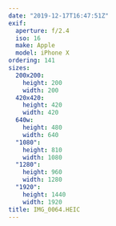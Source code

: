 ```yaml
---
date: "2019-12-17T16:47:51Z"
exif:
  aperture: f/2.4
  iso: 16
  make: Apple
  model: iPhone X
ordering: 141
sizes:
  200x200:
    height: 200
    width: 200
  420x420:
    height: 420
    width: 420
  640w:
    height: 480
    width: 640
  "1080":
    height: 810
    width: 1080
  "1280":
    height: 960
    width: 1280
  "1920":
    height: 1440
    width: 1920
title: IMG_0064.HEIC
---
```

